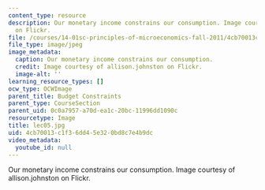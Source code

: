 ```yaml
---
content_type: resource
description: Our monetary income constrains our consumption. Image courtesy of allison.johnston
  on Flickr.
file: /courses/14-01sc-principles-of-microeconomics-fall-2011/4cb70013c1f36dd45e320bd8c7e4b9dc_lec05.jpg
file_type: image/jpeg
image_metadata:
  caption: Our monetary income constrains our consumption.
  credit: Image courtesy of allison.johnston on Flickr.
  image-alt: ''
learning_resource_types: []
ocw_type: OCWImage
parent_title: Budget Constraints
parent_type: CourseSection
parent_uid: 0c0a7957-a70d-ea1c-20bc-11996dd1090c
resourcetype: Image
title: lec05.jpg
uid: 4cb70013-c1f3-6dd4-5e32-0bd8c7e4b9dc
video_metadata:
  youtube_id: null
---
```

Our monetary income constrains our consumption. Image courtesy of allison.johnston on Flickr.

